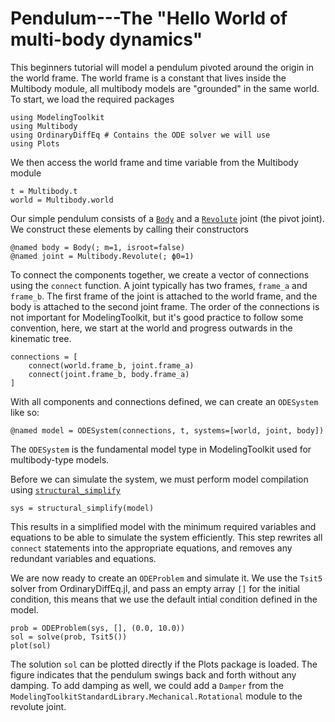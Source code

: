 # Pendulum---The "Hello World of multi-body dynamics"
This beginners tutorial will model a pendulum pivoted around the origin in the world frame. The world frame is a constant that lives inside the Multibody module, all multibody models are "grounded" in the same world. To start, we load the required packages
```@example pendulum
using ModelingToolkit
using Multibody
using OrdinaryDiffEq # Contains the ODE solver we will use
using Plots
```
We then access the world frame and time variable from the Multibody module
```@example pendulum
t = Multibody.t
world = Multibody.world
```
Our simple pendulum consists of a [`Body`](@ref) and a [`Revolute`](@ref) joint (the pivot joint). We construct these elements by calling their constructors
```
@named body = Body(; m=1, isroot=false)
@named joint = Multibody.Revolute(; ϕ0=1)
```
To connect the components together, we create a vector of connections using the `connect` function. A joint typically has two frames, `frame_a` and `frame_b`. The first frame of the joint is attached to the world frame, and the body is attached to the second joint frame. The order of the connections is not important for ModelingToolkit, but it's good practice to follow some convention, here, we start at the world and progress outwards in the kinematic tree.
```@example pendulum
connections = [
    connect(world.frame_b, joint.frame_a)
    connect(joint.frame_b, body.frame_a)
]
```

With all components and connections defined, we can create an `ODESystem` like so:
```@example pendulum
@named model = ODESystem(connections, t, systems=[world, joint, body])
```
The `ODESystem` is the fundamental model type in ModelingToolkit used for multibody-type models.

Before we can simulate the system, we must perform model compilation using [`structural_simplify`](@ref)
```@example pendulum
sys = structural_simplify(model)
```
This results in a simplified model with the minimum required variables and equations to be able to simulate the system efficiently. This step rewrites all `connect` statements into the appropriate equations, and removes any redundant variables and equations.

We are now ready to create an `ODEProblem` and simulate it. We use the `Tsit5` solver from OrdinaryDiffEq.jl, and pass an empty array `[]` for the initial condition, this means that we use the default intial condition defined in the model.
```@example pendulum
prob = ODEProblem(sys, [], (0.0, 10.0))
sol = solve(prob, Tsit5())
plot(sol)
```
The solution `sol` can be plotted directly if the Plots package is loaded. The figure indicates that the pendulum swings back and forth without any damping. To add damping as well, we could add a `Damper` from the `ModelingToolkitStandardLibrary.Mechanical.Rotational` module to the revolute joint.